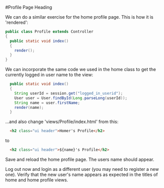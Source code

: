 #Profile Page Heading

We can do a similar exercise for the home profile page. This is how it is 'rendered':

~~~java
public class Profile extends Controller
{
  public static void index()
  {
    render();
  }
}
~~~

We can incorporate the same code we used in the home class to get the currently logged in user name to the view:

~~~java
  public static void index()
  {
    String userId = session.get("logged_in_userid");
    User user = User.findById(Long.parseLong(userId));
    String name = user.firstName;
    render(name);
  }
~~~

...and also change 'views/Profile/index.html' from this:

~~~html
  <h2 class="ui header">Homer's Profile</h2>
~~~

to

~~~html
  <h2 class="ui header">${name}'s Profile</h2>
~~~

Save and reload the home profile page. The users name should appear.

Log out now and login as a different user (you may need to register a new one). Verify that the new user's name appears as expected in the titles of home and home profile views.
